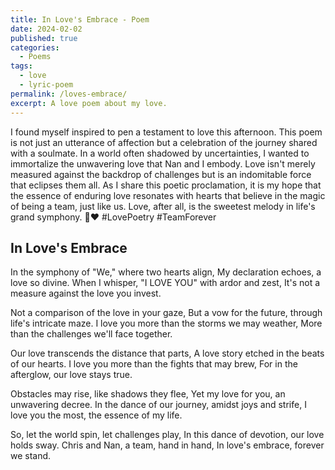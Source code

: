 ```yaml
---
title: In Love's Embrace - Poem
date: 2024-02-02
published: true
categories:
  - Poems
tags:
  - love
  - lyric-poem
permalink: /loves-embrace/
excerpt: A love poem about my love.
---
```

I found myself inspired to pen a testament to love this afternoon. This poem is not just an utterance of affection but a celebration of the journey shared with a soulmate. In a world often shadowed by uncertainties, I wanted to immortalize the unwavering love that Nan and I embody. Love isn't merely measured against the backdrop of challenges but is an indomitable force that eclipses them all. As I share this poetic proclamation, it is my hope that the essence of enduring love resonates with hearts that believe in the magic of being a team, just like us. Love, after all, is the sweetest melody in life's grand symphony. 🌟❤️ #LovePoetry #TeamForever

## In Love's Embrace

In the symphony of "We," where two hearts align,
My declaration echoes, a love so divine.
When I whisper, "I LOVE YOU" with ardor and zest,
It's not a measure against the love you invest.

Not a comparison of the love in your gaze,
But a vow for the future, through life's intricate maze.
I love you more than the storms we may weather,
More than the challenges we'll face together.

Our love transcends the distance that parts,
A love story etched in the beats of our hearts.
I love you more than the fights that may brew,
For in the afterglow, our love stays true.

Obstacles may rise, like shadows they flee,
Yet my love for you, an unwavering decree.
In the dance of our journey, amidst joys and strife,
I love you the most, the essence of my life.

So, let the world spin, let challenges play,
In this dance of devotion, our love holds sway.
Chris and Nan, a team, hand in hand,
In love's embrace, forever we stand.